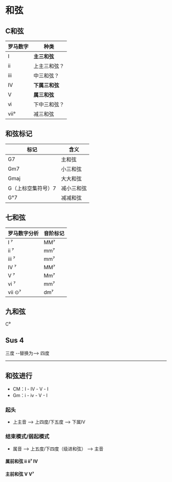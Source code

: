 # 和弦

## C和弦

罗马数字|种类
-|-
Ⅰ|**主三和弦**
ⅱ|上主三和弦？
ⅲ|中三和弦？
Ⅳ|**下属三和弦**
Ⅴ|**属三和弦**
ⅵ|下中三和弦？
ⅶ°|减三和弦

## 和弦标记

标记|含义
-|-
G7|主和弦
Gm7|小三和弦
Gmaj|大大和弦
G（上标空集符号）7|减小三和弦
G°7|减减和弦

## 七和弦

罗马数字分析|音阶标记
-|-
Ⅰ ⁷|MM⁷
ii ⁷|mm⁷
iii ⁷|mm⁷
Ⅳ ⁷|MM⁷
Ⅴ ⁷|Mm⁷
vi ⁷|mm⁷
vii ⊙⁷|dm⁷

## 九和弦

C⁹

## Sus 4

三度 --替换为--> 四度

---

## 和弦进行

* CM：Ⅰ - Ⅳ - Ⅴ - Ⅰ
* Gm：i - iv - V - I

### 起头

* 上主音 --> 上四度/下五度 --> 下属Ⅳ

### 结束模式/弱起模式

* 属音 --> 上五度/下四度（级进和弦） --> 主音

#### 属前和弦 ii ii⁷ Ⅳ

#### 主前和弦 Ⅴ Ⅴ⁷